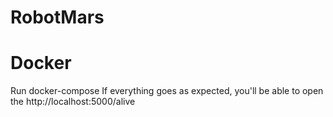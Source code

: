 # RobotMars

# Docker
Run docker-compose
If everything goes as expected, you'll be able to open the http://localhost:5000/alive 